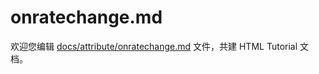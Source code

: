 onratechange.md
===

欢迎您编辑 <a target="__blank" href="https://github.com/jaywcjlove/html-tutorial/blob/master/docs/attribute/onratechange.md">docs/attribute/onratechange.md</a> 文件，共建 HTML Tutorial 文档。
